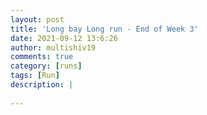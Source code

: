 ```yaml
---
layout: post
title: 'Long bay Long run - End of Week 3'
date: 2021-09-12 13:6:26
author: multishiv19
comments: true
category: [runs]
tags: [Run]
description: |
    
---
```





<div width='100%' class='strava-embed-placeholder' data-embed-type='activity' data-embed-id='5945633844'></div>
<script src='https://strava-embeds.com/embed.js'></script>

